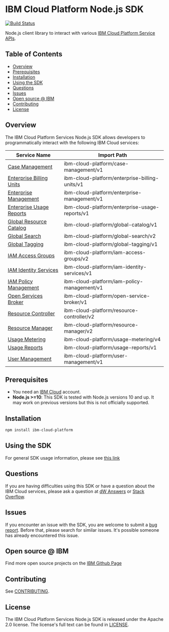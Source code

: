 # IBM Cloud Platform Node.js SDK
[![Build Status](https://travis.ibm.com/ibmcloud/platform-services-node-sdk.svg?token=eW5FVD71iyte6tTby8gr&branch=master)](https://travis.ibm.com/ibmcloud/platform-services-node-sdk)

Node.js client library to interact with various [IBM Cloud Platform Service APIs](https://cloud.ibm.com/apidocs?category=platform_services).

## Table of Contents

<!--
  The TOC below is generated using the `markdown-toc` node package.

      https://github.com/jonschlinkert/markdown-toc

  You should regenerate the TOC after making changes to this file.

      npx markdown-toc -i README.md
  -->

<!-- toc -->

- [Overview](#overview)
- [Prerequisites](#prerequisites)
- [Installation](#installation)
- [Using the SDK](#using-the-sdk)
- [Questions](#questions)
- [Issues](#issues)
- [Open source @ IBM](#open-source--ibm)
- [Contributing](#contributing)
- [License](#license)

<!-- tocstop -->

<!-- --------------------------------------------------------------- -->
## Overview

The IBM Cloud Platform Services Node.js SDK allows developers to programmatically interact with the following 
IBM Cloud services:

Service Name | Import Path
--- | --- 
[Case Management](https://cloud.ibm.com/apidocs/case-management) | ibm-cloud-platform/case-management/v1
[Enterprise Billing Units](https://cloud.ibm.com/apidocs/enterprise-apis/billing-unit) | ibm-cloud-platform/enterprise-billing-units/v1
[Enterprise Management](https://cloud.ibm.com/apidocs/enterprise-apis/enterprise) | ibm-cloud-platform/enterprise-management/v1
[Enterprise Usage Reports](https://cloud.ibm.com/apidocs/enterprise-apis/resource-usage-reports) | ibm-cloud-platform/enterprise-usage-reports/v1
[Global Resource Catalog](https://cloud.ibm.com/apidocs/globalcatalog) | ibm-cloud-platform/global-catalog/v1
[Global Search](https://cloud.ibm.com/apidocs/search) | ibm-cloud-platform/global-search/v2
[Global Tagging](https://cloud.ibm.com/apidocs/tagging) | ibm-cloud-platform/global-tagging/v1
[IAM Access Groups](https://cloud.ibm.com/apidocs/iam-access-groups) | ibm-cloud-platform/iam-access-groups/v2
[IAM Identity Services](https://cloud.ibm.com/apidocs/iam-identity-token-api) | ibm-cloud-platform/iam-identity-services/v1
[IAM Policy Management](https://cloud.ibm.com/apidocs/iam-policy-management) | ibm-cloud-platform/iam-policy-management/v1
[Open Services Broker](https://cloud.ibm.com/apidocs/resource-controller/ibm-cloud-osb-api) | ibm-cloud-platform/open-service-broker/v1
[Resource Controller](https://cloud.ibm.com/apidocs/resource-controller) | ibm-cloud-platform/resource-controller/v2
[Resource Manager](https://cloud.ibm.com/apidocs/resource-controller/resource-manager) | ibm-cloud-platform/resource-manager/v2
[Usage Metering](https://cloud.ibm.com/apidocs/usage-metering) | ibm-cloud-platform/usage-metering/v4
[Usage Reports](https://cloud.ibm.com/apidocs/usage-metering) | ibm-cloud-platform/usage-reports/v1
[User Management](https://cloud.ibm.com/apidocs/user-management) | ibm-cloud-platform/user-management/v1

## Prerequisites
* You need an [IBM Cloud][ibm-cloud-onboarding] account.
* **Node.js >=10**: This SDK is tested with Node.js versions 10 and up. It may work on previous versions but this is not officially supported.

[ibm-cloud-onboarding]: http://cloud.ibm.com/registration

## Installation

```sh
npm install ibm-cloud-platform
```

## Using the SDK
For general SDK usage information, please see [this link](https://github.com/IBM/ibm-cloud-sdk-common/blob/master/README.md)

## Questions

If you are having difficulties using this SDK or have a question about the IBM Cloud services,
please ask a question at [dW Answers](https://developer.ibm.com/answers/questions/ask/?topics=ibm-cloud) or
[Stack Overflow](http://stackoverflow.com/questions/ask?tags=ibm-cloud).

## Issues
If you encounter an issue with the SDK, you are welcome to submit
a [bug report](https://github.ibm.com/ibmcloud/platform-services-node-sdk/issues).
Before that, please search for similar issues. It's possible someone has
already encountered this issue.

## Open source @ IBM
Find more open source projects on the [IBM Github Page](http://ibm.github.io/)

## Contributing
See [CONTRIBUTING](CONTRIBUTING.md).

## License

The IBM Cloud Platform Services Node.js SDK is released under the Apache 2.0 license.
The license's full text can be found in
[LICENSE](LICENSE).
